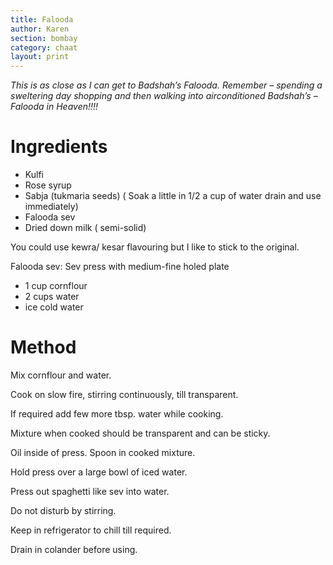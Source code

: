```yaml
---
title: Falooda 
author: Karen
section: bombay
category: chaat
layout: print
---
```

_This is as close as I can get to Badshah’s Falooda. Remember – spending a sweltering day shopping and then walking into airconditioned Badshah’s – Falooda in Heaven!!!!_


# Ingredients

* Kulfi
* Rose syrup
* Sabja (tukmaria seeds) ( Soak a little in 1/2 a cup of water drain and use immediately)
* Falooda sev
* Dried down milk ( semi-solid)
 
You could use kewra/ kesar flavouring but I like to stick to the original.

Falooda sev:
Sev press with medium-fine holed plate
* 1 cup cornflour
* 2 cups water
* ice cold water


 

# Method

Mix cornflour and water.

Cook on slow fire, stirring continuously, till transparent.

If required add few more tbsp. water while cooking.

Mixture when cooked should be transparent and can be sticky.

Oil inside of press. Spoon in cooked mixture.

Hold press over a large bowl of iced water.

Press out spaghetti like sev into water.

Do not disturb by stirring.

Keep in refrigerator to chill till required.

Drain in colander before using.


 

